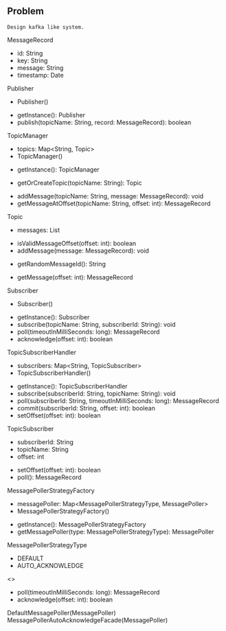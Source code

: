 ## Problem
    Design kafka like system.

MessageRecord
- id: String
- key: String
- message: String
- timestamp: Date

Publisher
- Publisher()
+ <n>getInstance(): Publisher</n>
+ publish(topicName: String, record: MessageRecord): boolean

TopicManager
- topics: Map<String, Topic>
- TopicManager()
+ <n>getInstance(): TopicManager</n>
- getOrCreateTopic(topicName: String): Topic
+ addMessage(topicName: String, message: MessageRecord): void
+ getMessageAtOffset(topicName: String, offset: int): MessageRecord

Topic
- messages: List<MessageRecord>
+ isValidMessageOffset(offset: int): boolean
+ addMessage(message: MessageRecord): void
- getRandomMessageId(): String
+ getMessage(offset: int): MessageRecord

Subscriber
- Subscriber()
+ <n>getInstance(): Subscriber</n>
+ subscribe(topicName: String, subscriberId: String): void
+ poll(timeoutInMilliSeconds: long): MessageRecord
+ acknowledge(offset: int): boolean

TopicSubscriberHandler
- subscribers: Map<String, TopicSubscriber>
- TopicSubscriberHandler()
+ <n>getInstance(): TopicSubscriberHandler</n>
+ subscribe(subscriberId: String, topicName: String): void
+ poll(subscriberId: String, timeoutInMilliSeconds: long): MessageRecord
+ commit(subscriberId: String, offset: int): boolean
+ setOffset(offset: int): boolean

TopicSubscriber
- subscriberId: String
- topicName: String
- offset: int
+ setOffset(offset: int): boolean
+ poll(): MessageRecord

MessagePollerStrategyFactory
- messagePoller: Map<MessagePollerStrategyType, MessagePoller>
- MessagePollerStrategyFactory()
+ <n>getInstance(): MessagePollerStrategyFactory</n>
+ getMessagePoller(type: MessagePollerStrategyType): MessagePoller

MessagePollerStrategyType
+ DEFAULT
+ AUTO_ACKNOWLEDGE

<<MessagePoller>>
+ poll(timeoutInMilliSeconds: long): MessageRecord
+ acknowledge(offset: int): boolean

DefaultMessagePoller(MessagePoller)</br>
MessagePollerAutoAcknowledgeFacade(MessagePoller)
